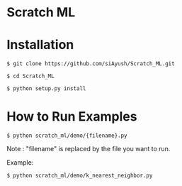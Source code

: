 # Scratch ML

# Installation

```
$ git clone https://github.com/siAyush/Scratch_ML.git

$ cd Scratch_ML

$ python setup.py install
```

# How to Run Examples
```
$ python scratch_ml/demo/{filename}.py
```

Note : "filename" is replaced by the file you want to run.

Example: 
```
$ python scratch_ml/demo/k_nearest_neighbor.py
```